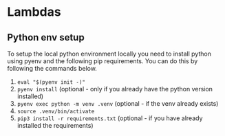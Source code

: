 # Lambdas

## Python env setup

To setup the local python environment locally you need to install python using pyenv and the following pip requirements. You can do this by following the commands below.

1. `eval "$(pyenv init -)"`
1. `pyenv install` (optional - only if you already have the python version installed)
1. `pyenv exec python -m venv .venv` (optional - if the venv already exists)
1. `source .venv/bin/activate`
1. `pip3 install -r requirements.txt` (optional - if you have already installed the requirements)
